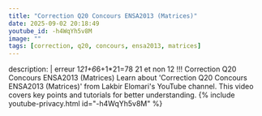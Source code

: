 ```yaml
---
title: "Correction Q20 Concours ENSA2013 (Matrices)"
date: 2025-09-02 20:18:49 
youtube_id: -h4WqYh5v8M
image: ""
tags: [correction, q20, concours, ensa2013, matrices]
---
```

description: |
  erreur 1*21+6*6+1*21=78    21 et non 12 !!!
  Correction Q20 Concours ENSA2013 (Matrices)
  Learn about 'Correction Q20 Concours ENSA2013 (Matrices)' from Lakbir Elomari's YouTube channel. This video covers key points and tutorials for better understanding.
{% include youtube-privacy.html id="-h4WqYh5v8M" %}
